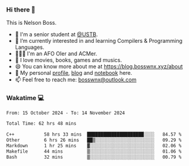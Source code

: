 ### Hi there 👋

<!--
**bosswnx/bosswnx** is a ✨ _special_ ✨ repository because its `README.md` (this file) appears on your GitHub profile.

Here are some ideas to get you started:

- 🔭 I’m currently working on ...
- 🌱 I’m currently learning ...
- 👯 I’m looking to collaborate on ...
- 🤔 I’m looking for help with ...
- 💬 Ask me about ...
- 📫 How to reach me: ...
- 😄 Pronouns: ...
- ⚡ Fun fact: ...
-->

This is Nelson Boss.

- 🏫 I'm a senior student at [@USTB](https://www.ustb.edu.cn/).
- 🌱 I’m currently interested in and learning Compilers & Programming Languages.
- 🧑🏻‍💻 I'm an AFO OIer and ACMer.
- 🥰 I love movies, books, games and musics.
- 😄 You can know more about me at https://blog.bosswnx.xyz/about
- 🔗 My personal [profile](https://bosswnx.xyz), [blog](https://blog.bosswnx.xyz) and [notebook](https://note.bosswnx.xyz) here.
- 📫 Feel free to reach me: bosswnx@outlook.com

### Wakatime 💻

<!--START_SECTION:waka-->

```txt
From: 15 October 2024 - To: 14 November 2024

Total Time: 62 hrs 48 mins

C++           58 hrs 33 mins  █████████████████████░░░░   84.57 %
Other         6 hrs 26 mins   ██▒░░░░░░░░░░░░░░░░░░░░░░   09.29 %
Markdown      1 hr 25 mins    ▓░░░░░░░░░░░░░░░░░░░░░░░░   02.06 %
Makefile      44 mins         ▒░░░░░░░░░░░░░░░░░░░░░░░░   01.06 %
Bash          32 mins         ▒░░░░░░░░░░░░░░░░░░░░░░░░   00.79 %
```

<!--END_SECTION:waka-->
